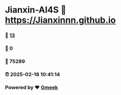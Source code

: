 # Jianxin-AI4S :link: https://Jianxinnn.github.io 
### :page_facing_up: [13](https://Jianxinnn.github.io/tag.html) 
### :speech_balloon: 0 
### :hibiscus: 75289 
### :alarm_clock: 2025-02-18 10:41:14 
### Powered by :heart: [Gmeek](https://github.com/Meekdai/Gmeek)
